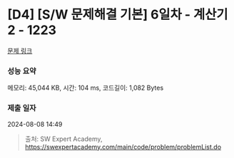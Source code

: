 # [D4] [S/W 문제해결 기본] 6일차 - 계산기2 - 1223 

[문제 링크](https://swexpertacademy.com/main/code/problem/problemDetail.do?contestProbId=AV14nnAaAFACFAYD) 

### 성능 요약

메모리: 45,044 KB, 시간: 104 ms, 코드길이: 1,082 Bytes

### 제출 일자

2024-08-08 14:49



> 출처: SW Expert Academy, https://swexpertacademy.com/main/code/problem/problemList.do